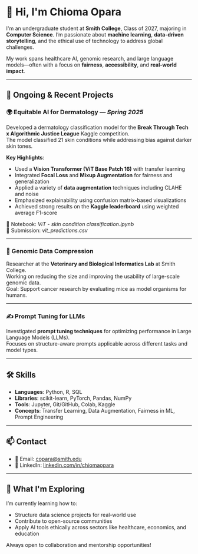 # 👋 Hi, I'm Chioma Opara

I'm an undergraduate student at **Smith College**, Class of 2027, majoring in **Computer Science**. I’m passionate about **machine learning**, **data-driven storytelling**, and the ethical use of technology to address global challenges.

My work spans healthcare AI, genomic research, and large language models—often with a focus on **fairness**, **accessibility**, and **real-world impact**.

---

## 🧠 Ongoing & Recent Projects

### 🌍 Equitable AI for Dermatology — *Spring 2025*
Developed a dermatology classification model for the **Break Through Tech x Algorithmic Justice League** Kaggle competition.  
The model classified 21 skin conditions while addressing bias against darker skin tones.

**Key Highlights**:
- Used a **Vision Transformer (ViT Base Patch 16)** with transfer learning
- Integrated **Focal Loss** and **Mixup Augmentation** for fairness and generalization
- Applied a variety of **data augmentation** techniques including CLAHE and noise
- Emphasized explainability using confusion matrix-based visualizations
- Achieved strong results on the **Kaggle leaderboard** using weighted average F1-score

🧾 Notebook: *ViT - skin condition classification.ipynb*  
📄 Submission: *vit_predictions.csv*

---

### 🧬 Genomic Data Compression
Researcher at the **Veterinary and Biological Informatics Lab** at Smith College.  
Working on reducing the size and improving the usability of large-scale genomic data.  
Goal: Support cancer research by evaluating mice as model organisms for humans.

---

### ✍️ Prompt Tuning for LLMs
Investigated **prompt tuning techniques** for optimizing performance in Large Language Models (LLMs).  
Focuses on structure-aware prompts applicable across different tasks and model types.

---

## 🛠️ Skills

- **Languages**: Python, R, SQL  
- **Libraries**: scikit-learn, PyTorch, Pandas, NumPy  
- **Tools**: Jupyter, Git/GitHub, Colab, Kaggle  
- **Concepts**: Transfer Learning, Data Augmentation, Fairness in ML, Prompt Engineering

---

## 📫 Contact

- 📧 Email: [copara@smith.edu](mailto:copara@smith.edu)  
- 🔗 LinkedIn: [linkedin.com/in/chiomaopara](https://www.linkedin.com/in/chiomaopara)  

---

## 🎯 What I'm Exploring

I’m currently learning how to:
- Structure data science projects for real-world use
- Contribute to open-source communities
- Apply AI tools ethically across sectors like healthcare, economics, and education

Always open to collaboration and mentorship opportunities!

<!---
Chioma-Opara/Chioma-Opara is a ✨ special ✨ repository because its `README.md` (this file) appears on your GitHub profile.
You can click the Preview link to take a look at your changes.
--->
